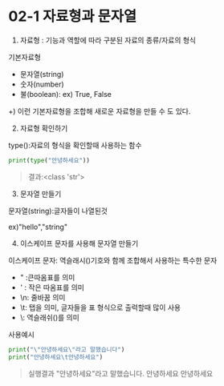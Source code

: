 # 02-1 자료형과 문자열
1. 자료형
: 기능과 역할에 따라 구분된 자료의 종류/자료의 형식

기본자료형
- 문자열(string)
- 숫자(number)
- 불(boolean): ex) True, False

+) 이런 기본자료형을 조합해 새로운 자료형을 만들 수 도 있다.  

2. 자료형 확인하기

type():자료의 형식을 확인할때 사용하는 함수
```python
print(type("안녕하세요"))
```
>결과:<class 'str'>

3. 문자열 만들기

문자열(string):글자들이 나열된것

ex)"hello","string"

4. 이스케이프 문자를 사용해 문자열 만들기

이스케이프 문자: 역슬래시(\)기호와 함께 조합해서 사용하는 특수한 문자 

- \" :큰따옴표를 의미
- \' : 작은 따옴표를 의미
- \n: 줄바꿈 의미
- \t: 탭을 의미, 글자들을 표 형식으로 출력할때 많이 사용
- \\: 역슬래쉬(\)를 의미

사용예시
```python
print("\"안녕하세요\"라고 말했습니다")
print("안녕하세요\t안녕하세요")
```
>실행결과 "안녕하세요"라고 말했습니다.
>안녕하세요    안녕하세요









